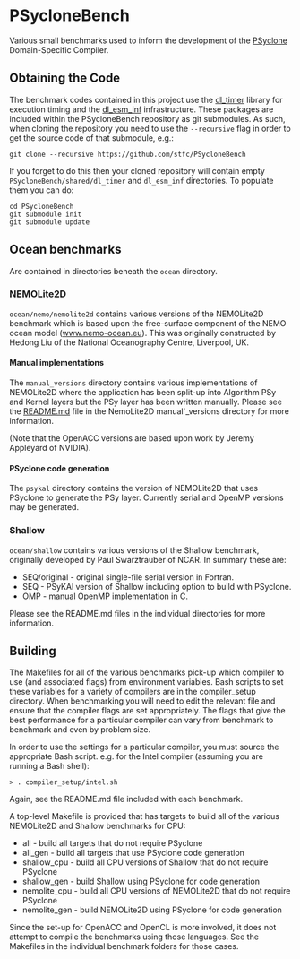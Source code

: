 # PSycloneBench

Various small benchmarks used to inform the development of the
[PSyclone](https://github.com/stfc/psyclone) Domain-Specific Compiler.

## Obtaining the Code ##

The benchmark codes contained in this project use the
[dl_timer](https://bitbucket.org/apeg/dl_timer) library for execution
timing and the [dl_esm_inf](https://github.com/stfc/dl_esm_inf)
infrastructure. These packages are included within the PSycloneBench
repository as git submodules.  As such, when cloning the repository
you need to use the `--recursive` flag in order to get the source code
of that submodule, e.g.:

    git clone --recursive https://github.com/stfc/PSycloneBench

If you forget to do this then your cloned repository will contain
empty `PSycloneBench/shared/dl_timer` and `dl_esm_inf` directories. To
populate them you can do:

    cd PSycloneBench
    git submodule init
    git submodule update

## Ocean benchmarks ##

Are contained in directories beneath the `ocean` directory.

### NEMOLite2D ###

`ocean/nemo/nemolite2d` contains various versions of the NEMOLite2D
benchmark which is based upon the free-surface component of the NEMO
ocean model (www.nemo-ocean.eu). This was originally constructed
by Hedong Liu of the National Oceanography Centre, Liverpool, UK.

#### Manual implementations ####

The `manual_versions` directory contains various implementations of
NEMOLite2D where the application has been split-up into Algorithm PSy
and Kernel layers but the PSy layer has been written manually.
Please see the [README.md](ocean/nemo/nemolite2d/manual_versions/README.md)
file in the NemoLite2D manual`_versions directory for more information.

(Note that the OpenACC versions are based upon work by Jeremy
Appleyard of NVIDIA).

#### PSyclone code generation ####

The `psykal` directory contains the version of NEMOLite2D that uses
PSyclone to generate the PSy layer. Currently serial and OpenMP
versions may be generated.

### Shallow ###

`ocean/shallow` contains various versions of the Shallow benchmark,
originally developed by Paul Swarztrauber of NCAR. In summary these are:

* SEQ/original - original single-file serial version in Fortran.
* SEQ - PSyKAl version of Shallow including option to build with PSyclone.
* OMP - manual OpenMP implementation in C.

Please see the README.md files in the individual directories for more
information.

## Building ##

The Makefiles for all of the various benchmarks pick-up which compiler
to use (and associated flags) from environment variables. Bash scripts to
set these variables for a variety of compilers are in the compiler_setup
directory. When benchmarking you will need to edit the relevant file
and ensure that the compiler flags are set appropriately. The flags that
give the best performance for a particular compiler can vary from benchmark
to benchmark and even by problem size.

In order to use the settings for a particular compiler, you must source
the appropriate Bash script. e.g. for the Intel compiler (assuming you are
running a Bash shell):

    > . compiler_setup/intel.sh

Again, see the README.md file included with each benchmark.

A top-level Makefile is provided that has targets to build all of the
various NEMOLite2D and Shallow benchmarks for CPU:

 * all - build all targets that do not require PSyclone
 * all_gen - build all targets that use PSyclone code generation
 * shallow_cpu - build all CPU versions of Shallow that do not require
                 PSyclone
 * shallow_gen - build Shallow using PSyclone for code generation
 * nemolite_cpu - build all CPU versions of NEMOLite2D that do not require
                  PSyclone
 * nemolite_gen - build NEMOLite2D using PSyclone for code generation

Since the set-up for OpenACC and OpenCL is more involved, it does not
attempt to compile the benchmarks using those languages. See the Makefiles
in the individual benchmark folders for those cases.
